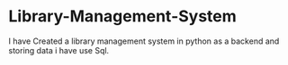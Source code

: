 # Library-Management-System
I have Created a library management system in python as a backend and storing data i have use Sql.
